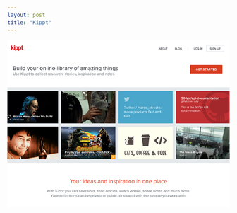 ```yaml
---
layout: post
title: "Kippt"
---
```


<a class="thumbnail" href="http://kippt.com" target="_blank">
  <img src="/screenshots/kippt-new.jpg">
</a>
